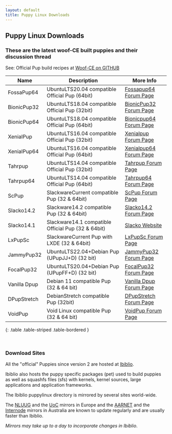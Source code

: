 ```yaml
---
layout: default
title: Puppy Linux Downloads
---
```

## Puppy Linux Downloads

### These are the latest woof-CE built puppies and their discussion thread

See: Official Pup build recipes at [Woof-CE on GITHUB]

|  Name          |       Description                                | More Info                   |
|----------------|--------------------------------------------------|-----------------------------|
|FossaPup64      |UbuntuLTS20.04 compatible Official Pup (64bit)    |[Fossapup64 Forum Page][uf64]|
|BionicPup32     |UbuntuLTS18.04 compatible Official Pup (32bit)    |[BionicPup32 Forum Page][ub32]|
|BionicPup64     |UbuntuLTS18.04 compatible Official Pup (64bit)    |[Bionicpup64 Forum Page][ub64]|
|XenialPup       |UbuntuLTS16.04 compatible Official Pup (32bit)    |[Xenialpup Forum Page][ux32]  |
|XenialPup64     |UbuntuLTS16.04 compatible Official Pup (64bit)    |[Xenialpup64 Forum Page][ux64]|
|Tahrpup         |UbuntuLTS14.04 compatible Official Pup (32bit)    |[Tahrpup Forum Page][ut32]    |
|Tahrpup64       |UbuntuLTS14.04 compatible Official Pup (64bit)    |[Tahrpup64 Forum Page][ut64]  |
|ScPup           |SlackwareCurrent compatible Pup (32 & 64bit)      |[ScPup Forum Page][slc]      |
|Slacko14.2      |Slackware14.2 compatible Pup (32 & 64bit)         |[Slacko14.2 Forum Page][slb] |
|Slacko14.1      |Slackware14.1 compatible Official Pup (32 & 64bit)|[Slacko Website][sla]        |
|LxPupSc         |SlackwareCurrent Pup with LXDE (32 & 64bit)       |[LxPupSc Forum Page][lxp]    |
|JammyPup32      |UbuntuLTS22.04+Debian Pup (UPupJJ+D) (32 bit)     |[JammyPup32 Forum Page][uj32] |
|FocalPup32      |UbuntuLTS20.04+Debian Pup (UPupFF+D) (32 bit)     |[FocalPup32 Forum Page][uf32] |
|Vanilla Dpup    |Debian 11 compatible Pup (32 & 64 bit)            |[Vanilla Dpup Forum Page][vdpup]|
|DPupStretch     |DebianStretch compatible Pup (32bit)              |[DPupStretch Forum Page][dps]|
|VoidPup         |Void Linux compatible Pup (32 & 64 bit)           |[VoidPup Forum Page][vpup] |
{: .table .table-striped .table-bordered }

[Woof-CE on GITHUB]: https://github.com/puppylinux-woof-CE/woof-CE/tree/testing/woof-distro
[sla]: http://slacko.eezy.xyz
[ut32]: https://oldforum.puppylinux.com/viewtopic.php?t=96178
[ut64]: https://oldforum.puppylinux.com/viewtopic.php?t=96748
[lxp]: https://forum.puppylinux.com/viewforum.php?f=121
[slb]: https://forum.puppylinux.com/viewtopic.php?t=192
[ux32]: https://oldforum.puppylinux.com/viewtopic.php?t=106479
[ux64]: https://oldforum.puppylinux.com/viewtopic.php?t=107331
[ub32]: https://forum.puppylinux.com/viewtopic.php?t=165
[uf64]: https://forum.puppylinux.com/viewtopic.php?f=146&t=820
[uf32]: https://forum.puppylinux.com/viewtopic.php?f=144&t=405
[uj32]: https://forum.puppylinux.com/viewtopic.php?t=5799
[ub64]: https://forum.puppylinux.com/viewtopic.php?t=99
[slc]: https://forum.puppylinux.com/viewforum.php?f=122
[dps]: https://oldforum.puppylinux.com/viewtopic.php?t=112125
[vpup]: https://forum.puppylinux.com/viewtopic.php?t=5270
[vdpup]: https://forum.puppylinux.com/viewtopic.php?t=6105

<br/>

### Download Sites

All the "official" Puppies since version 2 are hosted at [Ibiblio](http://distro.ibiblio.org/puppylinux/).

Ibiblio also hosts the puppy specific packages (pet) used to build puppies as 
well as squashfs files (sfs) with kernels, kernel sources, large applications 
and application frameworks.

The Ibiblio puppylinux directory is mirrored by several sites world-wide.

The [NLUUG](https://ftp.nluug.nl/ftp/pub/os/Linux/distr/puppylinux/) and the 
[UoC](http://ftp.cc.uoc.gr/mirrors/linux/puppylinux/) mirrors in Europe and 
the [AARNET](http://mirror.aarnet.edu.au/pub/puppylinux/) and the 
[Internode](http://mirror.internode.on.net/pub/puppylinux/) mirrors in 
Australia are known to update regularly and are usually faster than Ibiblio.

_Mirrors may take up to a day to incorporate changes in Ibiblio_.
